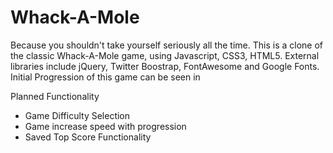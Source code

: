 # Whack-A-Mole

Because you shouldn't take yourself seriously all the time.  This is a clone of the classic Whack-A-Mole game, using Javascript, CSS3, HTML5.  External libraries include jQuery, Twitter Boostrap, FontAwesome and Google Fonts.  Initial Progression of this game can be seen in

Planned Functionality
+ Game Difficulty Selection
+ Game increase speed with progression
+ Saved Top Score Functionality